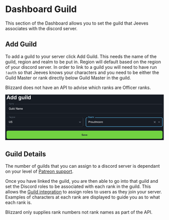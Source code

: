 # Dashboard Guild

This section of the Dashboard allows you to set the guild that Jeeves associates with the discord server. 

## Add Guild

To add a guild to your server click Add Guild. This needs the name of the guild, region and realm to be put in. Region will default based on the region of your discord server. In order to link to a guild you will need to have run `!auth` so that Jeeves knows your characters and you need to be either the Guild Master or rank directly below Guild Master in the guild. 

Blizzard does not have an API to advise which ranks are Officer ranks.

![Add Guild Screenshot](../img/add-guild.png)

## Guild Details

The number of guilds that you can assign to a discord server is dependant on your level of [Patreon support](../guides/Supporting-Jeeves.md).

Once you have linked the guild, you are then able to go into that guild and set the Discord roles to be associated with each rank in the guild. This allows the [Guild integration](/role-management/guild.md) to assign roles to users as they join your server. Examples of characters at each rank are displayed to guide you as to what each rank is. 

Blizzard only supplies rank numbers not rank names as part of the API.